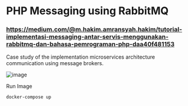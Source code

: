 # PHP Messaging using RabbitMQ
### https://medium.com/@m.hakim.amransyah.hakim/tutorial-implementasi-messaging-antar-servis-menggunakan-rabbitmq-dan-bahasa-pemrograman-php-daa40f481153

Case study of the implementation microservices architecture communication using message brokers.

![image](https://github.com/Mhakimamransyah/php-long-connection-messaging/assets/9213955/54aafe6c-632e-4c95-b861-12d4aab0aa9d)

Run Image
```
docker-compose up
```
